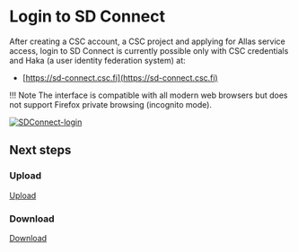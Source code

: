 # Login to SD Connect

After creating a CSC account, a CSC project and applying for Allas service access, login to SD Connect is currently possible only with CSC credentials and  Haka (a user identity federation system) at:

   * [https://sd-connect.csc.fi](https://sd-connect.csc.fi) 


!!! Note
    The interface is compatible with all modern web browsers but does not support Firefox private browsing (incognito mode). 

[![SDConnect-login](images/connect/SDConnect-login.png)](images/connect/SDConnect-login.png)

## Next steps

### Upload 

[Upload](https://github.com/CSCfi/csc-user-guide/blob/ac-test-sidenav/docs/data/sensitive-data/sd-connect-upload-for-analysis.md)

### Download 

[Download](https://github.com/CSCfi/csc-user-guide/blob/ac-test-sidenav/docs/data/sensitive-data/sd-connect-upload-for-analysis.md)
